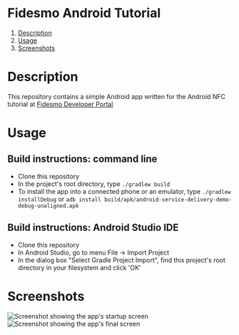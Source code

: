 # Fidesmo Android Tutorial

1. [Description](#description)
2. [Usage](#usage)
4. [Screenshots](#screenshots)

# Description
This repository contains a simple Android app written for the Android NFC
tutorial at
[Fidesmo Developer Portal](https://developer.fidesmo.com/tutorials/android)

# Usage
Build instructions: command line
------------------
- Clone this repository
- In the project's root directory, type ``./gradlew build``
- To install the app into a connected phone or an emulator, type ``./gradlew installDebug`` or ``adb install build/apk/android-service-delivery-demo-debug-unaligned.apk``

Build instructions: Android Studio IDE
------------------
- Clone this repository
- In Android Studio, go to menu File -> Import Project
- In the dialog box "Select Gradle Project Import", find this project's root directory in your filesystem and click 'OK'

# Screenshots
![Screenshot showing the app's startup screen](/docs/Initial_Screenshot.png "Screenshot showing the app's startup screen")
![Screenshot showing the app's final screen](/docs/Final_Screenshot.png "Screenshot showing the app's final screen")
